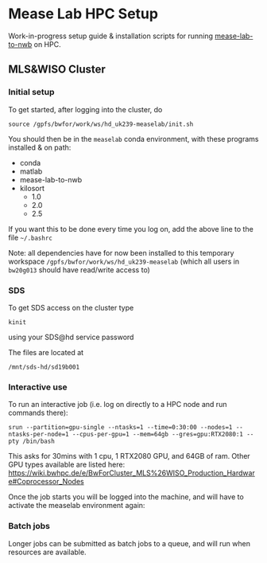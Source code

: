 # Mease Lab HPC Setup

Work-in-progress setup guide & installation scripts for
running [mease-lab-to-nwb](https://github.com/lkeegan/mease-lab-to-nwb) on HPC.

## MLS&WISO Cluster

### Initial setup
To get started, after logging into the cluster, do
```
source /gpfs/bwfor/work/ws/hd_uk239-measelab/init.sh
```
You should then be in the `measelab` conda environment, with these programs installed & on path:
- conda
- matlab
- mease-lab-to-nwb
- kilosort
  - 1.0
  - 2.0
  - 2.5

If you want this to be done every time you log on, add the above line to the file `~/.bashrc`

Note: all dependencies have for now been installed to this temporary workspace `/gpfs/bwfor/work/ws/hd_uk239-measelab`
 (which all users in `bw20g013` should have read/write access to)

### SDS
To get SDS access on the cluster type
```
kinit
```
using your SDS@hd service password

The files are located at
```
/mnt/sds-hd/sd19b001
```

### Interactive use
To run an interactive job (i.e. log on directly to a HPC node and run commands there):

```
srun --partition=gpu-single --ntasks=1 --time=0:30:00 --nodes=1 --ntasks-per-node=1 --cpus-per-gpu=1 --mem=64gb --gres=gpu:RTX2080:1 --pty /bin/bash
```

This asks for 30mins with 1 cpu, 1 RTX2080 GPU, and 64GB of ram.
Other GPU types available are listed here:
https://wiki.bwhpc.de/e/BwForCluster_MLS%26WISO_Production_Hardware#Coprocessor_Nodes

Once the job starts you will be logged into the machine, and will have to activate the measelab environment again:

### Batch jobs

Longer jobs can be submitted as batch jobs to a queue, and will run when resources are available.
